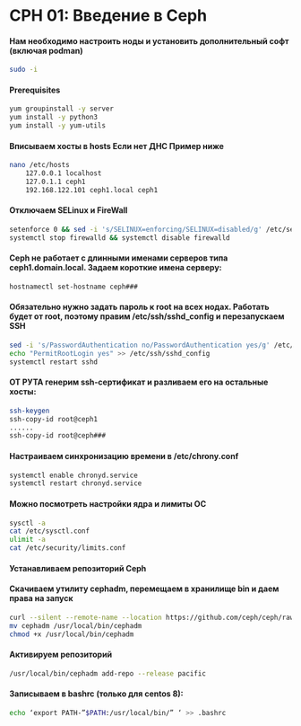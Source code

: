 # CPH 01: Введение в Ceph
#### Нам необходимо настроить ноды и установить дополнительный софт (включая podman)

```bash
sudo -i
```
#### Prerequisites

```bash
yum groupinstall -y server
yum install -y python3
yum install -y yum-utils
```
#### Вписываем хосты в hosts Если нет ДНС Пример ниже

```bash
nano /etc/hosts
    127.0.0.1 localhost
    127.0.1.1 ceph1
    192.168.122.101 ceph1.local ceph1
```
#### Отключаем SELinux и FireWall

```bash
setenforce 0 && sed -i 's/SELINUX=enforcing/SELINUX=disabled/g' /etc/selinux/config
systemctl stop firewalld && systemctl disable firewalld
```

#### Ceph не работает с длинными именами серверов типа ceph1.domain.local. Задаем короткие имена серверу:

```bash
hostnamectl set-hostname ceph###
```

#### Обязательно нужно задать пароль к root на всех нодах. Работать будет от root, поэтому правим /etc/ssh/sshd_config и перезапускаем SSH

```bash
sed -i 's/PasswordAuthentication no/PasswordAuthentication yes/g' /etc/ssh/sshd_config
echo "PermitRootLogin yes" >> /etc/ssh/sshd_config
systemctl restart sshd
```
#### ОТ РУТА генерим ssh-сертификат и разливаем его на остальные хосты:

```bash
ssh-keygen
ssh-copy-id root@ceph1
......
ssh-copy-id root@ceph###
```

#### Настраиваем синхронизацию времени в /etc/chrony.conf

```bash
systemctl enable chronyd.service
systemctl restart chronyd.service
```
#### Можно посмотреть настройки ядра и лимиты ОС

```bash
sysctl -a
cat /etc/sysctl.conf
ulimit -a
cat /etc/security/limits.conf
```

#### Устанавливаем репозиторий Ceph
#### Скачиваем утилиту cephadm, перемещаем в хранилище bin и даем права на запуск

```bash
curl --silent --remote-name --location https://github.com/ceph/ceph/raw/quincy/src/cephadm/cephadm
mv cephadm /usr/local/bin/cephadm
chmod +x /usr/local/bin/cephadm
```

#### Активируем репозиторий

```bash
/usr/local/bin/cephadm add-repo --release pacific
```
#### Записываем в bashrc (только для centos 8):

```bash
echo ‘export PATH-”$PATH:/usr/local/bin/” ‘ >> .bashrc
```



